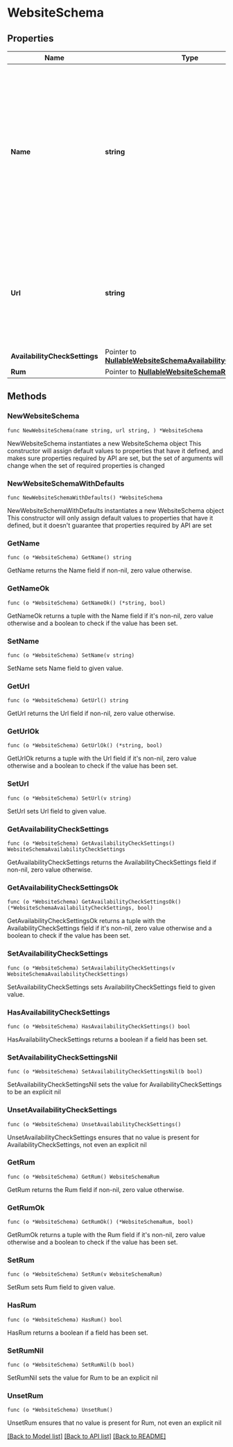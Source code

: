 # WebsiteSchema

## Properties

Name | Type | Description | Notes
------------ | ------------- | ------------- | -------------
**Name** | **string** | Name of the website, which must be unique within the organization. The website must also not contain any control characters, any white space other than space (U+0020), or any consecutive, leading or trailing spaces.  | 
**Url** | **string** | URL of the website. Must be a valid URL with no leading or trailing white space. Must not contain invalid port number (&gt;65535).  | 
**AvailabilityCheckSettings** | Pointer to [**NullableWebsiteSchemaAvailabilityCheckSettings**](WebsiteSchemaAvailabilityCheckSettings.md) |  | [optional] 
**Rum** | Pointer to [**NullableWebsiteSchemaRum**](WebsiteSchemaRum.md) |  | [optional] 

## Methods

### NewWebsiteSchema

`func NewWebsiteSchema(name string, url string, ) *WebsiteSchema`

NewWebsiteSchema instantiates a new WebsiteSchema object
This constructor will assign default values to properties that have it defined,
and makes sure properties required by API are set, but the set of arguments
will change when the set of required properties is changed

### NewWebsiteSchemaWithDefaults

`func NewWebsiteSchemaWithDefaults() *WebsiteSchema`

NewWebsiteSchemaWithDefaults instantiates a new WebsiteSchema object
This constructor will only assign default values to properties that have it defined,
but it doesn't guarantee that properties required by API are set

### GetName

`func (o *WebsiteSchema) GetName() string`

GetName returns the Name field if non-nil, zero value otherwise.

### GetNameOk

`func (o *WebsiteSchema) GetNameOk() (*string, bool)`

GetNameOk returns a tuple with the Name field if it's non-nil, zero value otherwise
and a boolean to check if the value has been set.

### SetName

`func (o *WebsiteSchema) SetName(v string)`

SetName sets Name field to given value.


### GetUrl

`func (o *WebsiteSchema) GetUrl() string`

GetUrl returns the Url field if non-nil, zero value otherwise.

### GetUrlOk

`func (o *WebsiteSchema) GetUrlOk() (*string, bool)`

GetUrlOk returns a tuple with the Url field if it's non-nil, zero value otherwise
and a boolean to check if the value has been set.

### SetUrl

`func (o *WebsiteSchema) SetUrl(v string)`

SetUrl sets Url field to given value.


### GetAvailabilityCheckSettings

`func (o *WebsiteSchema) GetAvailabilityCheckSettings() WebsiteSchemaAvailabilityCheckSettings`

GetAvailabilityCheckSettings returns the AvailabilityCheckSettings field if non-nil, zero value otherwise.

### GetAvailabilityCheckSettingsOk

`func (o *WebsiteSchema) GetAvailabilityCheckSettingsOk() (*WebsiteSchemaAvailabilityCheckSettings, bool)`

GetAvailabilityCheckSettingsOk returns a tuple with the AvailabilityCheckSettings field if it's non-nil, zero value otherwise
and a boolean to check if the value has been set.

### SetAvailabilityCheckSettings

`func (o *WebsiteSchema) SetAvailabilityCheckSettings(v WebsiteSchemaAvailabilityCheckSettings)`

SetAvailabilityCheckSettings sets AvailabilityCheckSettings field to given value.

### HasAvailabilityCheckSettings

`func (o *WebsiteSchema) HasAvailabilityCheckSettings() bool`

HasAvailabilityCheckSettings returns a boolean if a field has been set.

### SetAvailabilityCheckSettingsNil

`func (o *WebsiteSchema) SetAvailabilityCheckSettingsNil(b bool)`

 SetAvailabilityCheckSettingsNil sets the value for AvailabilityCheckSettings to be an explicit nil

### UnsetAvailabilityCheckSettings
`func (o *WebsiteSchema) UnsetAvailabilityCheckSettings()`

UnsetAvailabilityCheckSettings ensures that no value is present for AvailabilityCheckSettings, not even an explicit nil
### GetRum

`func (o *WebsiteSchema) GetRum() WebsiteSchemaRum`

GetRum returns the Rum field if non-nil, zero value otherwise.

### GetRumOk

`func (o *WebsiteSchema) GetRumOk() (*WebsiteSchemaRum, bool)`

GetRumOk returns a tuple with the Rum field if it's non-nil, zero value otherwise
and a boolean to check if the value has been set.

### SetRum

`func (o *WebsiteSchema) SetRum(v WebsiteSchemaRum)`

SetRum sets Rum field to given value.

### HasRum

`func (o *WebsiteSchema) HasRum() bool`

HasRum returns a boolean if a field has been set.

### SetRumNil

`func (o *WebsiteSchema) SetRumNil(b bool)`

 SetRumNil sets the value for Rum to be an explicit nil

### UnsetRum
`func (o *WebsiteSchema) UnsetRum()`

UnsetRum ensures that no value is present for Rum, not even an explicit nil

[[Back to Model list]](../README.md#documentation-for-models) [[Back to API list]](../README.md#documentation-for-api-endpoints) [[Back to README]](../README.md)


